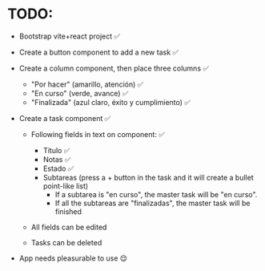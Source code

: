 # TODO:

- Bootstrap vite+react project ✅
- Create a button component to add a new task ✅
- Create a column component, then place three columns ✅

  - "Por hacer" (amarillo, atención) ✅
  - "En curso" (verde, avance) ✅
  - "Finalizada" (azul claro, éxito y cumplimiento) ✅

- Create a task component ✅

  - Following fields in text on component: ✅

    - Título ✅
    - Notas ✅
    - Estado ✅
    - Subtareas (press a + button in the task and it will create a bullet point-like list)
      - If a subtarea is "en curso", the master task will be "en curso".
      - If all the subtareas are "finalizadas", the master task will be finished

  - All fields can be edited
  - Tasks can be deleted

- App needs pleasurable to use 😌

